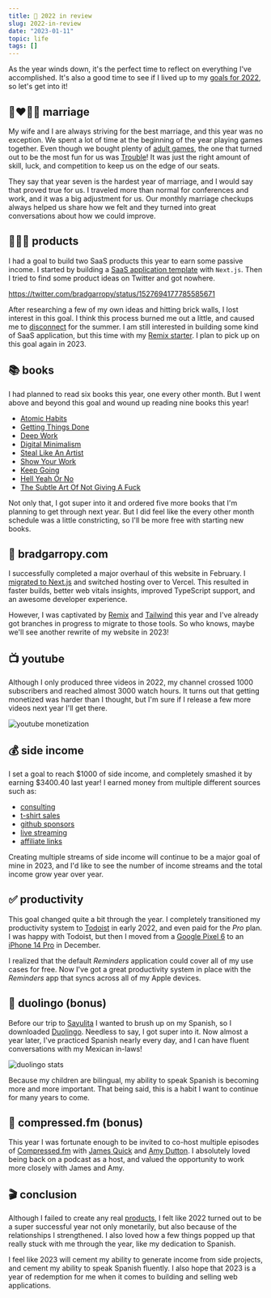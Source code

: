 ```yaml
---
title: 📅 2022 in review
slug: 2022-in-review
date: "2023-01-11"
topic: life
tags: []
---
```


As the year winds down, it's the perfect time to reflect on everything I've accomplished. It's also a good time to see if I lived up to my [goals for 2022][2022], so let's get into it!

## 👩‍❤️‍💋‍👨 marriage

My wife and I are always striving for the best marriage, and this year was no exception. We spent a lot of time at the beginning of the year playing games together. Even though we bought plenty of [adult games][exploding-kittens], the one that turned out to be the most fun for us was [Trouble][trouble]! It was just the right amount of skill, luck, and competition to keep us on the edge of our seats.

They say that year seven is the hardest year of marriage, and I would say that proved true for us. I traveled more than normal for conferences and work, and it was a big adjustment for us. Our monthly marriage checkups always helped us share how we felt and they turned into great conversations about how we could improve.

## 👨🏼‍💻 products

I had a goal to build two SaaS products this year to earn some passive income. I started by building a [SaaS application template][next-saas] with `Next.js`. Then I tried to find some product ideas on Twitter and got nowhere.

https://twitter.com/bradgarropy/status/1527694177785585671

After researching a few of my own ideas and hitting brick walls, I lost interest in this goal. I think this process burned me out a little, and caused me to [disconnect][disconnecting] for the summer. I am still interested in building some kind of SaaS application, but this time with my [Remix starter][remix-app]. I plan to pick up on this goal again in 2023.

## 📚 books

I had planned to read six books this year, one every other month. But I went above and beyond this goal and wound up reading nine books this year!

-   [Atomic Habits][atomic-habits]
-   [Getting Things Done][getting-things-done]
-   [Deep Work][deep-work]
-   [Digital Minimalism][digital-minimalism]
-   [Steal Like An Artist][steal-like-an-artist]
-   [Show Your Work][show-your-work]
-   [Keep Going][keep-going]
-   [Hell Yeah Or No][hell-yeah-or-no]
-   [The Subtle Art Of Not Giving A Fuck][not-giving-a-fuck]

Not only that, I got super into it and ordered five more books that I'm planning to get through next year. But I did feel like the every other month schedule was a little constricting, so I'll be more free with starting new books.

## 🏡 bradgarropy.com

I successfully completed a major overhaul of this website in February. I [migrated to Next.js][migrating-to-nextjs] and switched hosting over to Vercel. This resulted in faster builds, better web vitals insights, improved TypeScript support, and an awesome developer experience.

However, I was captivated by [Remix][remix] and [Tailwind][tailwind] this year and I've already got branches in progress to migrate to those tools. So who knows, maybe we'll see another rewrite of my website in 2023!

## 📺 youtube

Although I only produced three videos in 2022, my channel crossed 1000 subscribers and reached almost 3000 watch hours. It turns out that getting monetized was harder than I thought, but I'm sure if I release a few more videos next year I'll get there.

![youtube monetization][youtube-monetization]

## 💰 side income

I set a goal to reach $1000 of side income, and completely smashed it by earning $3400.40 last year! I earned money from multiple different sources such as:

-   [consulting][hire-me]
-   [t-shirt sales][cotton-bureau]
-   [github sponsors][github-sponsors]
-   [live streaming][twitch]
-   [affiliate links][level-up-tutorials]

Creating multiple streams of side income will continue to be a major goal of mine in 2023, and I'd like to see the number of income streams and the total income grow year over year.

## ✅ productivity

This goal changed quite a bit through the year. I completely transitioned my productivity system to [Todoist][todoist] in early 2022, and even paid for the _Pro_ plan. I was happy with Todoist, but then I moved from a [Google Pixel 6][pixel] to an [iPhone 14 Pro][iphone] in December.

I realized that the default _Reminders_ application could cover all of my use cases for free. Now I've got a great productivity system in place with the _Reminders_ app that syncs across all of my Apple devices.

## 🦉 duolingo (bonus)

Before our trip to [Sayulita][sayulita] I wanted to brush up on my Spanish, so I downloaded [Duolingo][duolingo]. Needless to say, I got super into it. Now almost a year later, I've practiced Spanish nearly every day, and I can have fluent conversations with my Mexican in-laws!

![duolingo stats][duolingo-stats]

Because my children are bilingual, my ability to speak Spanish is becoming more and more important. That being said, this is a habit I want to continue for many years to come.

## 🎤 compressed.fm (bonus)

This year I was fortunate enough to be invited to co-host multiple episodes of [Compressed.fm][compressedfm] with [James Quick][james-quick] and [Amy Dutton][amy-dutton]. I absolutely loved being back on a podcast as a host, and valued the opportunity to work more closely with James and Amy.

## 🎬 conclusion

Although I failed to create any real [products][products], I felt like 2022 turned out to be a super successful year not only monetarily, but also because of the relationships I strengthened. I also loved how a few things popped up that really stuck with me through the year, like my dedication to Spanish.

I feel like 2023 will cement my ability to generate income from side projects, and cement my ability to speak Spanish fluently. I also hope that 2023 is a year of redemption for me when it comes to building and selling web applications.

[2022]: https://bradgarropy.com/blog/goals-for-2022
[exploding-kittens]: https://www.amazon.com/Exploding-Kittens-LLC-EKG-ORG1-1-Card/dp/B010TQY7A8?tag=bradgarropy00-20
[trouble]: https://www.amazon.com/Trouble-Shield-Players-Amazon-Exclusive/dp/B08CZXWKPX?tag=bradgarropy00-20
[next-saas]: https://github.com/bradgarropy/next-saas
[disconnecting]: https://bradgarropy.com/blog/disconnecting
[remix-app]: https://github.com/bradgarropy/remix-app
[atomic-habits]: https://www.amazon.com/Atomic-Habits-Proven-Build-Break/dp/0735211299?tag=bradgarropy00-20
[getting-things-done]: https://www.amazon.com/Getting-Things-Done-Stress-free-Productivity/dp/0349408947?tag=bradgarropy00-20
[deep-work]: https://www.amazon.com/Deep-Work-Focused-Success-Distracted/dp/1455586692?tag=bradgarropy00-20
[digital-minimalism]: https://www.amazon.com/Digital-Minimalism-Choosing-Focused-Noisy/dp/0525536515?tag=bradgarropy00-20
[steal-like-an-artist]: https://www.amazon.com/Steal-Like-Artist-Things-Creative/dp/0761169253?tag=bradgarropy00-20
[show-your-work]: https://www.amazon.com/Show-Your-Work-Austin-Kleon/dp/076117897X?tag=bradgarropy00-20
[keep-going]: https://www.amazon.com/Keep-Going-Ways-Creative-Times/dp/1523506644?tag=bradgarropy00-20
[hell-yeah-or-no]: https://sive.rs/n
[not-giving-a-fuck]: https://www.amazon.com/Subtle-Art-Not-Giving-Counterintuitive/dp/0062457713?tag=bradgarropy00-20
[migrating-to-nextjs]: https://bradgarropy.com/blog/migrating-to-nextjs
[remix]: https://remix.run
[tailwind]: https://tailwindcss.com
[youtube-monetization]: https://res.cloudinary.com/bradgarropy/image/upload/f_auto,q_auto/bradgarropy.com/posts/youtube-monetization.png
[hire-me]: https://bradgarropy.com/hire-me
[cotton-bureau]: https://cottonbureau.com/people/brad-garropy
[github-sponsors]: https://github.com/sponsors/bradgarropy
[twitch]: https://www.twitch.tv/bradgarropy
[level-up-tutorials]: https://www.leveluptutorials.com/?ref=bradgarropy
[todoist]: https://todoist.com
[pixel]: https://store.google.com/product/pixel_6a
[iphone]: https://www.apple.com/iphone-14-pro
[duolingo-stats]: https://res.cloudinary.com/bradgarropy/image/upload/f_auto,q_auto/bradgarropy.com/posts/duolingo-stats.png
[james-quick]: https://twitter.com/jamesqquick
[amy-dutton]: https://twitter.com/selfteachme
[compressedfm]: https://www.compressed.fm
[sayulita]: https://bradgarropy.com/blog/disconnecting#trips
[duolingo]: https://www.duolingo.com
[products]: #products
